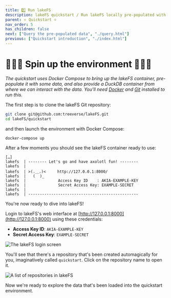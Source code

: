 ```yaml
---
title: 1️⃣ Run lakeFS
description: lakeFS quickstart / Run lakeFS locally pre-populated with a sample repository and data under Docker Compose
parent: ⭐ Quickstart ⭐
nav_order: 5
has_children: false
next: ["Query the pre-populated data", "./query.html"]
previous: ["Quickstart introduction", "./index.html"]
---
```


# 👩🏻‍💻 Spin up the environment 👨🏻‍💻

_The quickstart uses Docker Compose to bring up the lakeFS container, pre-populate it with some data, and also provide a DuckDB container from where we can interact with the data. You'll need [Docker](https://docs.docker.com/get-docker/) and [Git](https://git-scm.com/book/en/v2/Getting-Started-Installing-Git) installed to run this._

The first step is to clone the lakeFS Git repository:

```bash
git clone git@github.com:treeverse/lakeFS.git
cd lakeFS/quickstart
```

and then launch the environment with Docker Compose:

```bash
docker-compose up
```

After a few moments you should see the lakeFS container ready to use: 

```
[…]
lakefs  | -------- Let's go and have axolotl fun! --------
lakefs  |
lakefs  | >(.＿.)<     http://127.0.0.1:8000/
lakefs  |   (  )_
lakefs  |              Access Key ID    : AKIA-EXAMPLE-KEY
lakefs  |              Secret Access Key: EXAMPLE-SECRET
lakefs  |
lakefs  | ------------------------------------------------
```

You're now ready to dive into lakeFS! 

Login to lakeFS's web interface at [http://127.0.0.1:8000](http://127.0.0.1:8000) using these credentials:

* **Access Key ID**: `AKIA-EXAMPLE-KEY`
* **Secret Access Key**: `EXAMPLE-SECRET`

<img src="/assets/img/quickstart/lakefs-login-screen.png" alt="The lakeFS login screen" class="quickstart"/>

You'll see that there's a repository that's been created automagically for you, imaginatively called `quickstart`. Click on the repository name to open it.

<img src="/assets/img/quickstart/repo-list.png" alt="A list of repositories in lakeFS" class="quickstart"/>

Now we're ready to explore the data that's been loaded into the quickstart environment. 